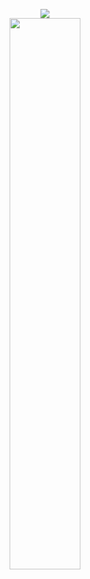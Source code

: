 <p align="center"> 
  <img src ="https://github-readme-streak-stats.herokuapp.com?user=ismoil6ek&theme=github_dark&hide_border=true&background=FFFFFF00">
  <br />
  <img height="50%" width="auto" src ="https://github-readme-stats.vercel.app/api/top-langs/?username=ismoil6ek&layout=compact&hide_border=true&theme=github_dark&bg_color=00000000&langs_count=6&hide=jupyter%20notebook,tex,css,php&exclude_repo=Pacman-AI">
</p>
